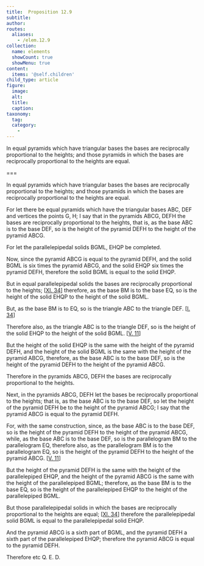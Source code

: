 ```yaml
---
title:  Proposition 12.9
subtitle: 
author:
routes:
  aliases:
    - /elem.12.9
collection:
  name: elements
  showCount: true
  showMenu: true
content:
  items: '@self.children'
child_type: article
figure:
  image:
  alt:
  title:
  caption:
taxonomy:
  tag:
  category:
    - 
---
```


<p>
       <hi rend="ital">In equal pyramids which have triangular bases the bases are reciprocally proportional to the heights; and those pyramids in which the bases are reciprocally proportional to the heights are equal.</hi>
      </p>

===

<p>
       <span class="ital">In equal pyramids which have triangular bases the bases are reciprocally proportional to the heights; and those pyramids in which the bases are reciprocally proportional to the heights are equal.</span>
      </p>

<p>For let there be equal pyramids which have the triangular bases <span class="ital">ABC</span>, <span class="ital">DEF</span> and vertices the points <span class="ital">G</span>, <span class="ital">H</span>; I say that in the pyramids <span class="ital">ABCG</span>, <span class="ital">DEFH</span> the bases are reciprocally proportional to the heights, that is, as the base <span class="ital">ABC</span> is to the base <span class="ital">DEF</span>, so is the height of the pyramid <span class="ital">DEFH</span> to the height of the pyramid <span class="ital">ABCG</span>. 
      </p>

<p>For let the parallelepipedal solids <span class="ital">BGML</span>, <span class="ital">EHQP</span> be completed. </p>

<p>Now, since the pyramid <span class="ital">ABCG</span> is equal to the pyramid <span class="ital">DEFH</span>, and the solid <span class="ital">BGML</span> is six times the pyramid <span class="ital">ABCG</span>, and the solid <span class="ital">EHQP</span> six times the pyramid <span class="ital">DEFH</span>, therefore the solid <span class="ital">BGML</span> is equal to the solid <span class="ital">EHQP</span>. </p>

<p>But in equal parallelepipedal solids the bases are reciprocally proportional to the heights; [<a href="/elem.11.34">XI. 34</a>] therefore, as the base <span class="ital">BM</span> is to the base <span class="ital">EQ</span>, so is the height of the solid <span class="ital">EHQP</span> to the height of the solid <span class="ital">BGML</span>. </p>

<p>But, as the base <span class="ital">BM</span> is to <span class="ital">EQ</span>, so is the triangle <span class="ital">ABC</span> to the triangle <span class="ital">DEF</span>. [<a href="/elem.1.34">I. 34</a>] </p>

<p>Therefore also, as the triangle <span class="ital">ABC</span> is to the triangle <span class="ital">DEF</span>, so is the height of the solid <span class="ital">EHQP</span> to the height of the solid <span class="ital">BGML</span>. [<a href="/elem.5.11">V. 11</a>] <pb n="399"/></p>

<p>But the height of the solid <span class="ital">EHQP</span> is the same with the height of the pyramid <span class="ital">DEFH</span>, and the height of the solid <span class="ital">BGML</span> is the same with the height of the pyramid <span class="ital">ABCG</span>, therefore, as the base <span class="ital">ABC</span> is to the base <span class="ital">DEF</span>, so is the height of the pyramid <span class="ital">DEFH</span> to the height of the pyramid <span class="ital">ABCG</span>. </p>

<p>Therefore in the pyramids <span class="ital">ABCG</span>, <span class="ital">DEFH</span> the bases are reciprocally proportional to the heights. </p>

<p>Next, in the pyramids <span class="ital">ABCG</span>, <span class="ital">DEFH</span> let the bases be reciprocally proportional to the heights; that is, as the base <span class="ital">ABC</span> is to the base <span class="ital">DEF</span>, so let the height of the pyramid <span class="ital">DEFH</span> be to the height of the pyramid <span class="ital">ABCG</span>; I say that the pyramid <span class="ital">ABCG</span> is equal to the pyramid <span class="ital">DEFH</span>. </p>

<p>For, with the same construction, since, as the base <span class="ital">ABC</span> is to the base <span class="ital">DEF</span>, so is the height of the pyramid <span class="ital">DEFH</span> to the height of the pyramid <span class="ital">ABCG</span>, while, as the base <span class="ital">ABC</span> is to the base <span class="ital">DEF</span>, so is the parallelogram <span class="ital">BM</span> to the parallelogram <span class="ital">EQ</span>, therefore also, as the parallelogram <span class="ital">BM</span> is to the parallelogram <span class="ital">EQ</span>, so is the height of the pyramid <span class="ital">DEFH</span> to the height of the pyramid <span class="ital">ABCG</span>. [<a href="/elem.5.11">V. 11</a>] </p>

<p>But the height of the pyramid <span class="ital">DEFH</span> is the same with the height of the parallelepiped <span class="ital">EHQP</span>, and the height of the pyramid <span class="ital">ABCG</span> is the same with the height of the parallelepiped <span class="ital">BGML</span>; therefore, as the base <span class="ital">BM</span> is to the base <span class="ital">EQ</span>, so is the height of the parallelepiped <span class="ital">EHQP</span> to the height of the parallelepiped <span class="ital">BGML</span>. </p>

<p>But those parallelepipedal solids in which the bases are reciprocally proportional to the heights are equal; [<a href="/elem.11.34">XI. 34</a>] therefore the parallelepipedal solid <span class="ital">BGML</span> is equal to the parallelepipedal solid <span class="ital">EHQP</span>. </p>

<p>And the pyramid <span class="ital">ABCG</span> is a sixth part of <span class="ital">BGML</span>, and the pyramid <span class="ital">DEFH</span> a sixth part of the parallelepiped <span class="ital">EHQP</span>; <pb n="400"/>therefore the pyramid <span class="ital">ABCG</span> is equal to the pyramid <span class="ital">DEFH</span>. </p>

<p>Therefore etc Q. E. D.</p>
